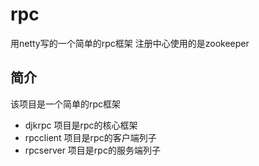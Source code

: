# rpc
用netty写的一个简单的rpc框架
注册中心使用的是zookeeper

## 简介
该项目是一个简单的rpc框架
- djkrpc 项目是rpc的核心框架
- rpcclient 项目是rpc的客户端列子
- rpcserver 项目是rpc的服务端列子
